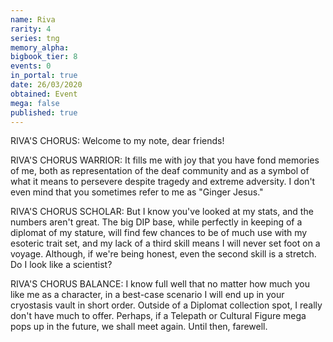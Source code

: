 ```yaml
---
name: Riva
rarity: 4
series: tng
memory_alpha:
bigbook_tier: 8
events: 0
in_portal: true
date: 26/03/2020
obtained: Event
mega: false
published: true
---
```


RIVA'S CHORUS: Welcome to my note, dear friends!

RIVA'S CHORUS WARRIOR: It fills me with joy that you have fond memories of me, both as representation of the deaf community and as a symbol of what it means to persevere despite tragedy and extreme adversity. I don't even mind that you sometimes refer to me as "Ginger Jesus."

RIVA'S CHORUS SCHOLAR: But I know you've looked at my stats, and the numbers aren't great. The big DIP base, while perfectly in keeping of a diplomat of my stature, will find few chances to be of much use with my esoteric trait set, and my lack of a third skill means I will never set foot on a voyage. Although, if we're being honest, even the second skill is a stretch. Do I look like a scientist?

RIVA'S CHORUS BALANCE: I know full well that no matter how much you like me as a character, in a best-case scenario I will end up in your cryostasis vault in short order. Outside of a Diplomat collection spot, I really don't have much to offer. Perhaps, if a Telepath or Cultural Figure mega pops up in the future, we shall meet again. Until then, farewell.
